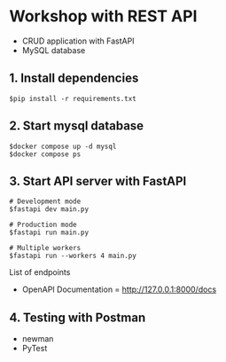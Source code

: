 # Workshop with REST API
* CRUD application with FastAPI
* MySQL database

## 1. Install dependencies
```
$pip install -r requirements.txt
```

## 2. Start mysql database
```
$docker compose up -d mysql
$docker compose ps
```

## 3. Start API server with FastAPI
```
# Development mode
$fastapi dev main.py

# Production mode
$fastapi run main.py

# Multiple workers
$fastapi run --workers 4 main.py
```

List of endpoints
* OpenAPI Documentation = http://127.0.0.1:8000/docs

## 4. Testing with Postman
* newman
* PyTest